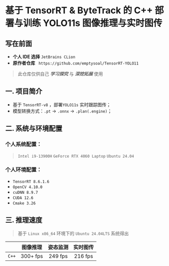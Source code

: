 # 基于 TensorRT & ByteTrack 的 C++ 部署与训练 YOLO11s 图像推理与实时图传

## 写在前面
- **个人 IDE 选择** `JetBrains CLion` 
- **原作者仓库** ` https://github.com/emptysoal/TensorRT-YOLO11`
> 此仓库仅供自己 ***学习探究*** 与 ***深挖拓展*** 使用


## 一. 项目简介

- 基于 `TensorRT-v8` ，部署`YOLO11s` 实时跟踪图传；
- 模型转换方式：`.pt` -> `.onnx` -> `.plan(.engine)`；

## 二. 系统与环境配置

### 个人系统配置：
> `Intel i9-13900H` `GeForce RTX 4060 Laptop` `Ubuntu 24.04`

### 个人环境配置：

- `TensorRT 8.6.1.6`
- `OpenCV 4.10.0`
- `cuDNN 8.9.7`
- `CUDA 12.6`
- `Cmake 3.26`
    

## 三. 推理速度

> 基于 `Linux x86_64` 环境下的 `Ubuntu 24.04LTS` 系统得出 

|       |   图像推理   |  姿态监测   |  实时图传   |       
|:-----:|:--------:|:-------:|:-------:|
| `C++` | 300+ fps | 249 fps | 216 fps |       
